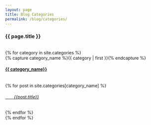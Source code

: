 ```yaml
---
layout: page
title: Blog Categories
permalink: /blog/categories/
---
```



<h3>  {{ page.title }} </h3>
<br>

<div id="categories">
	{% for category in site.categories %}
	  <div class="category-box" >
	    {% capture category_name %}{{ category | first }}{% endcapture %}
	    <div id="#{{ category_name | slugize }}"></div>
	    <h4 class="category-head">
	    		<a href="{{ site.baseurl }}/blog/categories/{{ category_name }}">{{ category_name}}</a>
	    	</h4>
	    	<br>
	    <a name="{{ category_name | slugize }}"></a>
	    {% for post in site.categories[category_name] %}
	    <article class="center">
	      <h6 >
	      	<a href="{{ site.baseurl }}{{ post.url }}">&emsp;&emsp;{{post.title}}</a>
	      </h6>
	    </article>
	    {% endfor %}
	  </div>
	{% endfor %}
</div>


